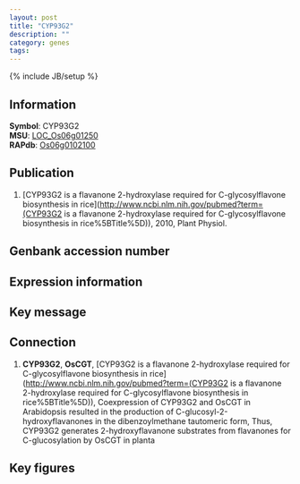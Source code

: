 ```yaml
---
layout: post
title: "CYP93G2"
description: ""
category: genes
tags: 
---
```

{% include JB/setup %}

## Information
__Symbol__: CYP93G2  
__MSU__: [LOC_Os06g01250](http://rice.plantbiology.msu.edu/cgi-bin/ORF_infopage.cgi?orf=LOC_Os06g01250)  
__RAPdb__: [Os06g0102100](http://rapdb.dna.affrc.go.jp/viewer/gbrowse_details/irgsp1?name=Os06g0102100)  

## Publication
1. [CYP93G2 is a flavanone 2-hydroxylase required for C-glycosylflavone biosynthesis in rice](http://www.ncbi.nlm.nih.gov/pubmed?term=(CYP93G2 is a flavanone 2-hydroxylase required for C-glycosylflavone biosynthesis in rice%5BTitle%5D)), 2010, Plant Physiol.

## Genbank accession number

## Expression information

## Key message

## Connection
1. __CYP93G2__, __OsCGT__, [CYP93G2 is a flavanone 2-hydroxylase required for C-glycosylflavone biosynthesis in rice](http://www.ncbi.nlm.nih.gov/pubmed?term=(CYP93G2 is a flavanone 2-hydroxylase required for C-glycosylflavone biosynthesis in rice%5BTitle%5D)),  Coexpression of CYP93G2 and OsCGT in Arabidopsis resulted in the production of C-glucosyl-2-hydroxyflavanones in the dibenzoylmethane tautomeric form, Thus, CYP93G2 generates 2-hydroxyflavanone substrates from flavanones for C-glucosylation by OsCGT in planta

## Key figures


